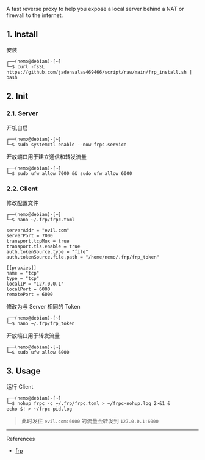 A fast reverse proxy to help you expose a local server behind a NAT or firewall to the internet.

## 1. Install

安装

```
┌──(nemo@debian)-[~]
└─$ curl -fsSL https://github.com/jadensalas469466/script/raw/main/frp_install.sh | bash
```

## 2. Init

### 2.1. Server

开机自启

```
┌──(nemo@debian)-[~]
└─$ sudo systemctl enable --now frps.service
```

开放端口用于建立通信和转发流量

```
┌──(nemo@debian)-[~]
└─$ sudo ufw allow 7000 && sudo ufw allow 6000
```

### 2.2. Client

修改配置文件

```
┌──(nemo@debian)-[~]
└─$ nano ~/.frp/frpc.toml
```

```
serverAddr = "evil.com"
serverPort = 7000
transport.tcpMux = true
transport.tls.enable = true
auth.tokenSource.type = "file"
auth.tokenSource.file.path = "/home/nemo/.frp/frp_token"

[[proxies]]
name = "tcp"
type = "tcp"
localIP = "127.0.0.1"
localPort = 6000
remotePort = 6000
```

修改为与 Server 相同的 Token

```
┌──(nemo@debian)-[~]
└─$ nano ~/.frp/frp_token
```

开放端口用于转发流量

```
┌──(nemo@debian)-[~]
└─$ sudo ufw allow 6000
```

## 3. Usage

运行 Client

```
┌──(nemo@debian)-[~]
└─$ nohup frpc -c ~/.frp/frpc.toml > ~/frpc-nohup.log 2>&1 &
echo $! > ~/frpc-pid.log
```

> 此时发往 `evil.com:6000` 的流量会转发到 `127.0.0.1:6000` 

---

References

- [frp](https://github.com/fatedier/frp)

